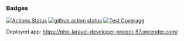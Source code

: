 ### Badges
[![Actions Status](https://github.com/petrdobr/php-laravel-developer-project-57/workflows/hexlet-check/badge.svg)](https://github.com/petrdobr/php-laravel-developer-project-57/actions)
[![github action status](https://github.com/petrdobr/php-laravel-developer-project-57/workflows/PHP%20CI/badge.svg)](../../actions)
[![Test Coverage](https://api.codeclimate.com/v1/badges/036654b74aafd4023eb5/test_coverage)](https://codeclimate.com/github/petrdobr/php-laravel-developer-project-57/test_coverage)

Deployed app: https://php-laravel-developer-project-57.onrender.com/
